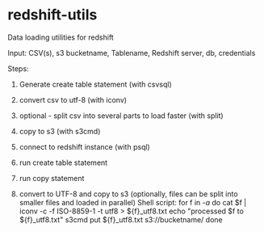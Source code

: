 # redshift-utils
Data loading utilities for redshift

Input: CSV(s), s3 bucketname, Tablename, Redshift server, db, credentials

Steps:
1. Generate create table statement (with csvsql)
2. convert csv to utf-8 (with iconv)
3. optional - split csv into several parts to load faster (with split)
4. copy to s3 (with s3cmd)
5. connect to redshift instance (with psql)
6. run create table statement
7. run copy statement


1. convert to UTF-8 and copy to s3 (optionally, files can be split into smaller files and loaded in parallel)
Shell script:
for f in *-a*
do
     cat $f | iconv -c -f ISO-8859-1 -t utf8 > ${f}_utf8.txt
     echo "processed $f to ${f}_utf8.txt"
     s3cmd put ${f}_utf8.txt s3://bucketname/
done

